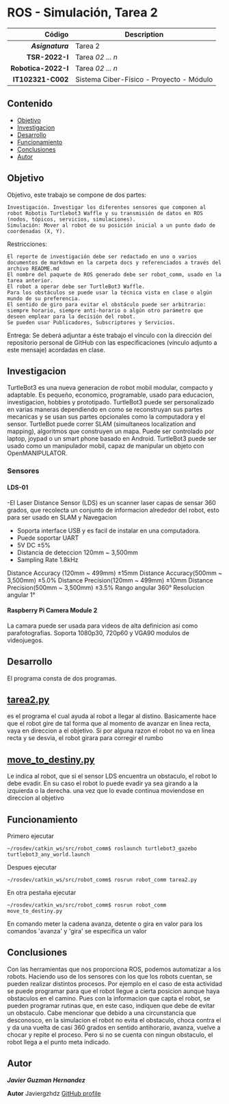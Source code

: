 # ROS - Simulación, Tarea 2

| Código | Description |
| ------:| ----------- |
| ***Asignatura*** | Tarea 2 | 
| **TSR-2022-I** | Tarea *02 ... n* |
| **Robotica-2022-I**  | Tarea *02 ... n* |
| **IT102321-C002** | Sistema Ciber-Físico - Proyecto - Módulo |

## Contenido

- [Objetivo](#objetivo)
- [Investigacion](#investigacion)
- [Desarrollo](#desarrollo)
- [Funcionamiento](#funcionamiento)
- [Conclusiones](#conclusiones)
- [Autor](#autor)

## Objetivo

Objetivo, este trabajo se compone de dos partes:

    Investigación. Investigar los diferentes sensores que componen al robot Robotis Turtlebot3 Waffle y su transmisión de datos en ROS (nodos, tópicos, servicios, simulaciones).
    Simulación: Mover al robot de su posición inicial a un punto dado de coordenadas (X, Y).

Restricciones:

    El reporte de investigación debe ser redactado en uno o varios documentos de markdown en la carpeta docs y referenciados a través del archivo README.md
    El nombre del paquete de ROS generado debe ser robot_comm, usado en la tarea anterior.
    El robot a operar debe ser TurtleBot3 Waffle.
    Para los obstáculos se puede usar la técnica vista en clase o algún mundo de su preferencia.
    El sentido de giro para evitar el obstáculo puede ser arbitrario: siempre horario, siempre anti-horario o algún otro parámetro que deseen emplear para la decisión del robot.
    Se pueden usar Publicadores, Subscriptores y Servicios.

Entrega:
Se deberá adjuntar a éste trabajo el vínculo con la dirección del repositorio personal de GitHub con las especificaciones (vínculo adjunto a este mensaje) acordadas en clase.

## Investigacion
TurtleBot3 es una nueva generacion de robot mobil modular, compacto y adaptable. Es pequeño, economico, programable, usado para educacion, investigacion, hobbies y prototipado. 
TurtleBot3 puede ser personalizado en varias maneras dependiendo en como se reconstruyan sus partes mecanicas y se usan sus partes opcionales como la computadora y el sensor.
TurtleBot puede correr SLAM (simultaneos localization and mapping), algoritmos que construyen un mapa. Puede ser controlado por laptop, joypad o un smart phone basado en Android. TurtleBot3 puede ser usado como un manipulador mobil, capaz de manipular un objeto  con OpenMANIPULATOR. 

### Sensores
#### LDS-01
-El Laser Distance Sensor (LDS) es un scanner laser capas de sensar 360 grados, que recolecta un conjunto de informacion alrededor del robot, esto para ser usado en SLAM y Navegacion
- Soporta interface USB y es facil de instalar en una computadora. 
- Puede soportar UART
- 5V DC ±5%
- Distancia de deteccion 120mm ~ 3,500mm
- Sampling Rate 1.8kHz

Distance Accuracy (120mm ~ 499mm) 	±15mm
Distance Accuracy(500mm ~ 3,500mm) 	±5.0%
Distance Precision(120mm ~ 499mm) 	±10mm
Distance Precision(500mm ~ 3,500mm) 	±3.5%
Rango angular  	360°
Resolucion angular 	1°

#### Raspberry Pi Camera Module 2
La camara puede ser usada para videos de alta definicion asi como parafotografias. Soporta 1080p30, 720p60 y VGA90 modulos de videojuegos.


## Desarrollo
El programa consta de dos programas.
## [tarea2.py](https://github.com/Javiergzhdz/Temas-selectos-de-Programaci-n-I/blob/main/src/tarea2.py)
es el programa el cual ayuda al robot a llegar al distino. Basicamente hace que el robot gire de tal forma que al momento de avanzar en linea recta, vaya en direccion a el objetivo. Si por alguna razon el robot no va en linea recta y se desvia, el robot girara para corregir el rumbo
## [move_to_destiny.py](https://github.com/Javiergzhdz/Temas-selectos-de-Programaci-n-I/blob/main/src/move_to_destiny.py)
Le indica al robot, que si el sensor LDS encuentra un obstaculo, el robot lo debe evadir. En su caso el robot lo puede evadir ya sea girando a la izquierda o la derecha. una vez que lo evade continua moviendose en direccion al objetivo

## Funcionamiento
Primero ejecutar

```
~/rosdev/catkin_ws/src/robot_comm$ roslaunch turtlebot3_gazebo turtlebot3_any_world.launch
```
Despues ejecutar
```
~/rosdev/catkin_ws/src/robot_comm$ rosrun robot_comm tarea2.py
```

En otra pestaña ejecutar
```
~/rosdev/catkin_ws/src/robot_comm$ rosrun robot_comm move_to_destiny.py
```
En comando meter la cadena avanza, detente o gira
en valor para los comandos 'avanza' y 'gira' se especifica un valor

## Conclusiones
Con las herramientas que nos proporciona ROS, podemos automatizar a los robots. 
Haciendo uso de los sensores con los que los robots cuentan, se pueden realizar distintos procesos. Por ejemplo en el caso de esta actividad se puede programar para que el robot llegue a cierta posicion aunque haya obstaculos en el camino. Pues con la informacion que capta el robot, se pueden programar rutinas que, en este caso, indiquen que debe de evitar un obstaculo.
Cabe mencionar que debido a una circunstancia que desconosco, en la simulacion el robot no evita el obstaculo, choca contra el y da una vuelta de casi 360 grados en sentido antihorario, avanza, vuelve a chocar y repite el proceso. Pero si no se cuenta con ningun obstaculo, el robot llega a el punto meta indicado.

## Autor

***Javier Guzman Hernandez***

**Autor** Javiergzhdz [GitHub profile](https://github.com/Javiergzhdz)